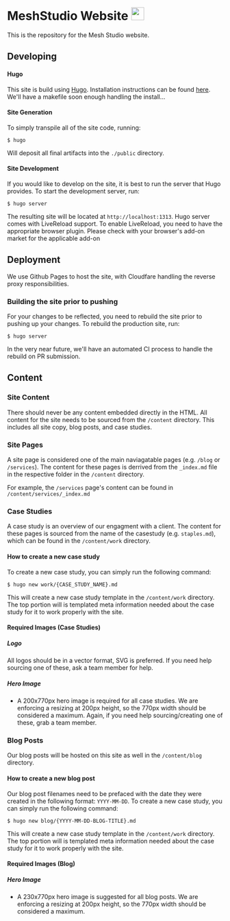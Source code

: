 # MeshStudio Website  <img src="https://avatars3.githubusercontent.com/u/15943839?s=200&v=4" width="30" height="30"> 
This is the repository for the Mesh Studio website.

## Developing

#### Hugo
This site is build using [Hugo](https://gohugo.io/). Installation instructions can be found [here](https://gohugo.io/getting-started/installing/). We'll have a makefile soon enough handling the install...

#### Site Generation

To simply transpile all of the site code, running:
```
$ hugo
```
Will deposit all final artifacts into the `./public` directory.

#### Site Development

If you would like to develop on the site, it is best to run the server that Hugo provides. To start the development server, run: 
```
$ hugo server
```

The resulting site will be located at `http://localhost:1313`. Hugo server comes with LiveReload support. To enable LiveReload, you need to have the appropriate browser plugin. Please check with your browser's add-on market for the applicable add-on

## Deployment

We use Github Pages to host the site, with Cloudfare handling the reverse proxy responsibilities.

### Building the site prior to pushing
For your changes to be reflected, you need to rebuild the site prior to pushing up your changes. To rebuild the production site, run:

```
$ hugo server
```

In the very near future, we'll have an automated CI process to handle the rebuild on PR submission.

## Content

### Site Content

There should never be any content embedded directly in the HTML. All content for the site needs to be sourced from the `/content` directory. This includes all site copy, blog posts, and case studies.

### Site Pages

A site page is considered one of the main naviagatable pages (e.g. `/blog` or `/services`). The content for these pages is derrived from the `_index.md` file in the respective folder in the `/content` directory.

For example, the `/services` page's content can be found in `/content/services/_index.md`

### Case Studies

A case study is an overview of our engagment with a client. The content for these pages is sourced from the name of the casestudy (e.g. `staples.md`), which can be found in the  `/content/work` directory.

#### How to create a new case study

To create a new case study, you can simply run the following command:

```
$ hugo new work/{CASE_STUDY_NAME}.md
```

This will create a new case study template in the `/content/work` directory. The top portion will is templated meta information needed about the case study for it to work properly with the site.

#### Required Images (Case Studies)

##### Logo

All logos should be in a vector format, SVG is preferred. If you need help sourcing one of these, ask a team member for help.

##### Hero Image

- A 200x770px hero image is required for all case studies. We are enforcing a resizing at 200px height, so the 770px width should be considered a maximum. Again, if you need help sourcing/creating one of these, grab a team member.

### Blog Posts

Our blog posts will be hosted on this site as well in the `/content/blog` directory. 

#### How to create a new blog post

Our blog post filenames need to be prefaced with the date they were created in the following format:
`YYYY-MM-DD`. To create a new case study, you can simply run the following command:

```
$ hugo new blog/{YYYY-MM-DD-BLOG-TITLE}.md
```

This will create a new case study template in the `/content/work` directory. The top portion will is templated meta information needed about the case study for it to work properly with the site.


#### Required Images (Blog)

##### Hero Image

- A 230x770px hero image is suggested for all blog posts. We are enforcing a resizing at 200px height, so the 770px width should be considered a maximum.

